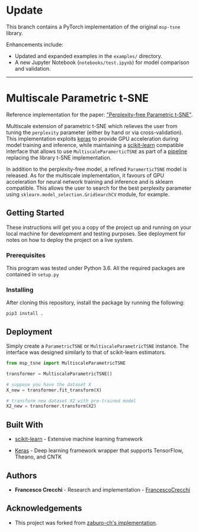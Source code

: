 
# Update

This branch contains a PyTorch implementation of the original `msp-tsne` library.

Enhancements include:

* Updated and expanded examples in the `examples/` directory.
* A new Jupyter Notebook (`notebooks/test.ipynb`) for model comparison and validation.


---


# Multiscale Parametric t-SNE
Reference implementation for the paper: ["Perplexity-free Parametric t-SNE"](#).

Multiscale extension of parametric t-SNE which relieves the user from tuning the `perplexity` parameter (either by hand or via cross-validation).
This implementation exploits [keras](https://keras.io/) to provide GPU acceleration during model training and inference, while maintaining a [scikit-learn](https://scikit-learn.org/)
compatible interface that allows to use `MultiscaleParamerticTSNE` as part of a [pipeline](https://scikit-learn.org/stable/modules/compose.html#combining-estimators) replacing the library t-SNE implementation.

In addition to the perplexity-free model, a refined `ParamerticTSNE` model is released.
As for the multiscale implementation, it favours of GPU acceleration for neural network training and inference and is sklearn compatible. This allows the user to search for the best perplexity parameter using `sklearn.model_selection.GridSearchCV` module, for example.      

## Getting Started

These instructions will get you a copy of the project up and running on your local machine for development and testing purposes. See deployment for notes on how to deploy the project on a live system.

### Prerequisites

This program was tested under Python 3.6. All the required packages are contained in `setup.py`

### Installing

After cloning this repository, install the package by running the following:

```
pip3 install .
```

## Deployment

Simply create a `ParametricTSNE` or `MultiscaleParametricTSNE` instance. The interface was designed similarly to that of scikit-learn estimators.

```python
from msp_tsne import MultiscaleParametricTSNE

transformer = MultiscaleParametricTSNE()

# suppose you have the dataset X
X_new = transformer.fit_transform(X)

# transform new dataset X2 with pre-trained model
X2_new = transformer.transform(X2)
```

## Built With

- [scikit-learn](http://scikit-learn.org/stable/) - Extensive machine learning framework

- [Keras](https://keras.io) - Deep learning framework wrapper that supports TensorFlow, Theano, and CNTK

## Authors

- __Francesco Crecchi__ - Research and implementation - [FrancescoCrecchi](https://github.com/FrancescoCrecchi)

## Acknowledgements

- This project was forked from [zaburo-ch's implementation](https://github.com/zaburo-ch/Parametric-t-SNE-in-Keras).
